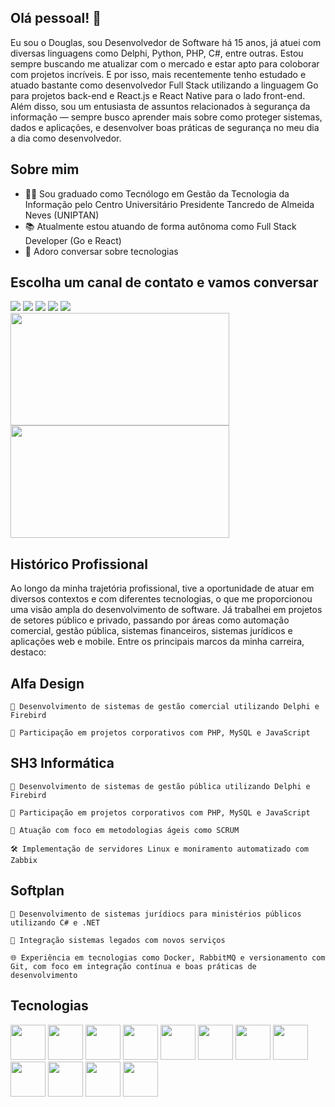 ## Olá pessoal! 👋

Eu sou o Douglas, sou Desenvolvedor de Software há 15 anos, já atuei com diversas linguagens como Delphi, Python, PHP, C#, entre outras. Estou sempre buscando me atualizar com o mercado e estar apto para coloborar com projetos incríveis. E por isso, mais recentemente tenho estudado e atuado bastante como desenvolvedor Full Stack utilizando a linguagem Go para projetos back-end e React.js e React Native para o lado front-end. Além disso, sou um entusiasta de assuntos relacionados à segurança da informação — sempre busco aprender mais sobre como proteger sistemas, dados e aplicações, e desenvolver boas práticas de segurança no meu dia a dia como desenvolvedor.


## Sobre mim
- 👨‍🎓 Sou graduado como Tecnólogo em Gestão da Tecnologia da Informação pelo Centro Universitário Presidente Tancredo de Almeida Neves (UNIPTAN)
- 📚 Atualmente estou atuando de forma autônoma como Full Stack Developer (Go e React)
- 💬 Adoro conversar sobre tecnologias

## Escolha um canal de contato e vamos conversar

<div>
  <a target="_blank" href="https://www.linkedin.com/in/douglas-maicon-2b464157/"><img src="https://img.shields.io/badge/LinkedIn-0077B5?style=for-the-badge&logo=linkedin&logoColor=white" /></a>  
  <a href="mailto:douglas.dmn@gmail.com"><img src="https://img.shields.io/badge/Gmail-D14836?style=for-the-badge&logo=gmail&logoColor=white"/></a>
  <a target="_blank" href="https://wa.me/5532991103317"><img src="https://img.shields.io/badge/WhatsApp-25D366?style=for-the-badge&logo=whatsapp&logoColor=white" /></a>  
  <a target="_blank" href="https://t.me/douglasmaicon"><img src="https://img.shields.io/badge/Telegram-2CA5E0?style=for-the-badge&logo=telegram&logoColor=white" /></a>   
  <a target="_blank" href="https://www.instagram.com/invites/contact/?i=1wgvs5ud4skwu&utm_content=11wf84k"><img src="https://img.shields.io/badge/Instagram-E4405F?style=for-the-badge&logo=instagram&logoColor=white" /></a>
</div>


<div>
  <img height="180em" width="350px" align="center" src="https://github-readme-stats.vercel.app/api?username=douglasmaicon&show_icons=true&theme=dark&count_private=true&include_all_commits=false"/>  
 <img height="180em" width="350px" align="center" src="https://github-readme-stats.vercel.app/api/top-langs/?username=douglasmaicon&layout=compact&langs_count=16&theme=dark"/>
</div>


## Histórico Profissional

Ao longo da minha trajetória profissional, tive a oportunidade de atuar em diversos contextos e com diferentes tecnologias, o que me proporcionou uma visão ampla do desenvolvimento de software. Já trabalhei em projetos de setores público e privado, passando por áreas como automação comercial, gestão pública, sistemas financeiros, sistemas jurídicos e aplicações web e mobile. Entre os principais marcos da minha carreira, destaco:

## Alfa Design
    🧾 Desenvolvimento de sistemas de gestão comercial utilizando Delphi e Firebird

    💼 Participação em projetos corporativos com PHP, MySQL e JavaScript

## SH3 Informática    
    🧾 Desenvolvimento de sistemas de gestão pública utilizando Delphi e Firebird

    💼 Participação em projetos corporativos com PHP, MySQL e JavaScript

    🔄 Atuação com foco em metodologias ágeis como SCRUM
    
    🛠️ Implementação de servidores Linux e moniramento automatizado com Zabbix

## Softplan
    🧾 Desenvolvimento de sistemas jurídiocs para ministérios públicos utilizando C# e .NET
    
    💼 Integração sistemas legados com novos serviços

    🌐 Experiência em tecnologias como Docker, RabbitMQ e versionamento com Git, com foco em integração contínua e boas práticas de desenvolvimento


## Tecnologias 

<div style={display: "flex"}>  
  
  <img heigth="56px" width="56px" src="https://cdn.simpleicons.org/go?viewbox=auto&size=72" />
  <img heigth="56px" width="56px" src="https://cdn.jsdelivr.net/gh/devicons/devicon/icons/html5/html5-original-wordmark.svg" />
  <img heigth="56px" width="56px" src="https://cdn.jsdelivr.net/gh/devicons/devicon/icons/css3/css3-original-wordmark.svg" />
  <img heigth="56px" width="56px" src="https://cdn.jsdelivr.net/gh/devicons/devicon/icons/javascript/javascript-original.svg" />
  <img heigth="56px" width="56px" src="https://cdn.jsdelivr.net/gh/devicons/devicon/icons/react/react-original-wordmark.svg" />
  <img heigth="56px" width="56px" src="https://cdn.jsdelivr.net/gh/devicons/devicon/icons/git/git-original.svg" />
  <img heigth="56px" width="56px" src="https://cdn.jsdelivr.net/gh/devicons/devicon/icons/csharp/csharp-original.svg" />
  <img heigth="56px" width="56px" src="https://cdn.jsdelivr.net/gh/devicons/devicon/icons/dotnetcore/dotnetcore-original.svg" />
  <img heigth="56px" width="56px" src="https://cdn.jsdelivr.net/gh/devicons/devicon/icons/mysql/mysql-original.svg" />
  <img height="56px" width="56px" src="https://cdn.jsdelivr.net/gh/devicons/devicon/icons/docker/docker-original-wordmark.svg" />
  <img height="56px" width="56px" src="https://dyltqmyl993wv.cloudfront.net/assets/stacks/rabbitmq/img/rabbitmq-stack-220x234.png" />
  <img height="56px" width="56px" src="https://img.icons8.com/external-flaticons-flat-flat-icons/64/000000/external-scrum-agile-flaticons-flat-flat-icons-6.png"/>
</div>
